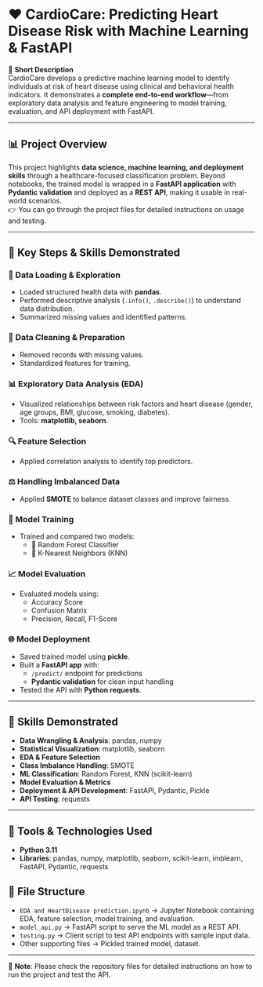 # ❤️ CardioCare: Predicting Heart Disease Risk with Machine Learning & FastAPI 

📌 **Short Description**  
CardioCare develops a predictive machine learning model to identify individuals at risk of heart disease using clinical and behavioral health indicators. It demonstrates a **complete end-to-end workflow**—from exploratory data analysis and feature engineering to model training, evaluation, and API deployment with FastAPI.  

---

## 📊 Project Overview  
This project highlights **data science, machine learning, and deployment skills** through a healthcare-focused classification problem. Beyond notebooks, the trained model is wrapped in a **FastAPI application** with **Pydantic validation** and deployed as a **REST API**, making it usable in real-world scenarios.  
👉 You can go through the project files for detailed instructions on usage and testing.  

---

## 🚀 Key Steps & Skills Demonstrated  

### 📂 Data Loading & Exploration  
- Loaded structured health data with **pandas**.  
- Performed descriptive analysis (`.info()`, `.describe()`) to understand data distribution.  
- Summarized missing values and identified patterns.  

### 🧹 Data Cleaning & Preparation  
- Removed records with missing values.  
- Standardized features for training.  

### 📊 Exploratory Data Analysis (EDA)  
- Visualized relationships between risk factors and heart disease (gender, age groups, BMI, glucose, smoking, diabetes).  
- Tools: **matplotlib, seaborn**.  

### 🔍 Feature Selection  
- Applied correlation analysis to identify top predictors.  

### ⚖️ Handling Imbalanced Data  
- Applied **SMOTE** to balance dataset classes and improve fairness.  

### 🧠 Model Training  
- Trained and compared two models:  
  - 🌲 Random Forest Classifier  
  - 📍 K-Nearest Neighbors (KNN)  

### 📈 Model Evaluation  
- Evaluated models using:  
  - Accuracy Score  
  - Confusion Matrix  
  - Precision, Recall, F1-Score  

### 🌐 Model Deployment  
- Saved trained model using **pickle**.  
- Built a **FastAPI app** with:  
  - `/predict/` endpoint for predictions  
  - **Pydantic validation** for clean input handling  
- Tested the API with **Python requests**.  

---

## 📌 Skills Demonstrated  
- **Data Wrangling & Analysis**: pandas, numpy  
- **Statistical Visualization**: matplotlib, seaborn  
- **EDA & Feature Selection**  
- **Class Imbalance Handling**: SMOTE  
- **ML Classification**: Random Forest, KNN (scikit-learn)  
- **Model Evaluation & Metrics**  
- **Deployment & API Development**: FastAPI, Pydantic, Pickle  
- **API Testing**: requests  

---

## 🧰 Tools & Technologies Used  
- **Python 3.11**  
- **Libraries**: pandas, numpy, matplotlib, seaborn, scikit-learn, imblearn, FastAPI, Pydantic, requests  

## 📂 File Structure  
- `EDA and HeartDisease prediction.ipynb` → Jupyter Notebook containing EDA, feature selection, model training, and evaluation.  
- `model_api.py` → FastAPI script to serve the ML model as a REST API.  
- `testing.py` → Client script to test API endpoints with sample input data.  
- Other supporting files → Pickled trained model, dataset.  
---

🔗 **Note**: Please check the repository files for detailed instructions on how to run the project and test the API.  
